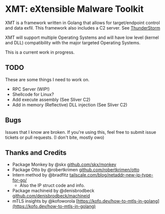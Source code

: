 # XMT: eXtensible Malware Toolkit

XMT is a framework written in Golang that allows for target/endpoint control and data exfil.
This framework also includes a C2 server. See [ThunderStorm](https://github.com/iDigitalFlame/ThunderStorm)

XMT will support multiple Operating Systems and will have low level (kernel and DLL) compatibility with the major targeted Operating Systems.

This is a current work in progress.

## TODO

These are some things I need to work on.

- RPC Server (WIP!)
- Shellcode for Linux?
- Add execute assembly (See Sliver C2)
- Add in memory (Reflective) DLL injection (See Sliver C2)

## Bugs

Issues that I know are broken.
If you're using this, feel free to submit issue tickets or pull requests. (I don't bite, mostly owo)

## Thanks and Credits

- Package Monkey by @skx [github.com/skx/monkey](https://github.com/skx/monkey)
- Package Otto by @robertkrimen [github.com/robertkrimen/otto](https://github.com/robertkrimen/otto)
- Intern method by @bradfitz [tailscale.com/blog/netaddr-new-ip-type-for-go/](https://tailscale.com/blog/netaddr-new-ip-type-for-go/)
  - Also the IP struct code and info.
- Package machineid by @denisbrodbeck [github.com/denisbrodbeck/machineid](https://github.com/denisbrodbeck/machineid)
- mTLS insights by @kofoworola [https://kofo.dev/how-to-mtls-in-golang](https://kofo.dev/how-to-mtls-in-golang)
